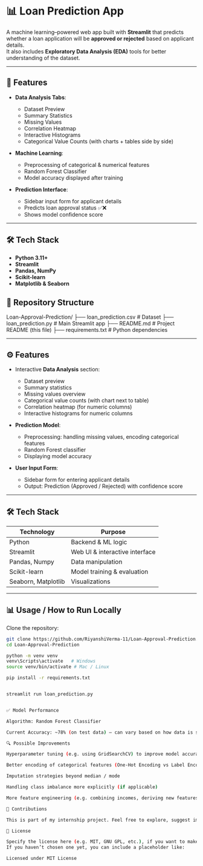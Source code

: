 # 📊 Loan Prediction App

A machine learning–powered web app built with **Streamlit** that predicts whether a loan application will be **approved or rejected** based on applicant details.  
It also includes **Exploratory Data Analysis (EDA)** tools for better understanding of the dataset.

---

## 🚀 Features

- **Data Analysis Tabs**:
  - Dataset Preview
  - Summary Statistics
  - Missing Values
  - Correlation Heatmap
  - Interactive Histograms
  - Categorical Value Counts (with charts + tables side by side)

- **Machine Learning**:
  - Preprocessing of categorical & numerical features
  - Random Forest Classifier
  - Model accuracy displayed after training

- **Prediction Interface**:
  - Sidebar input form for applicant details
  - Predicts loan approval status ✅❌
  - Shows model confidence score

---

## 🛠️ Tech Stack

- **Python 3.11+**
- **Streamlit**
- **Pandas, NumPy**
- **Scikit-learn**
- **Matplotlib & Seaborn**

## 📁 Repository Structure
Loan-Approval-Prediction/
├── loan_prediction.csv # Dataset
├── loan_prediction.py # Main Streamlit app
├── README.md # Project README (this file)
├── requirements.txt # Python dependencies



---

## ⚙️ Features

- Interactive **Data Analysis** section:
  - Dataset preview
  - Summary statistics
  - Missing values overview
  - Categorical value counts (with chart next to table)
  - Correlation heatmap (for numeric columns)
  - Interactive histograms for numeric columns

- **Prediction Model**:
  - Preprocessing: handling missing values, encoding categorical features
  - Random Forest classifier
  - Displaying model accuracy

- **User Input Form**:
  - Sidebar form for entering applicant details
  - Output: Prediction (Approved / Rejected) with confidence score

---

## 🛠️ Tech Stack

| Technology | Purpose |
|------------|---------|
| Python     | Backend & ML logic |
| Streamlit  | Web UI & interactive interface |
| Pandas, Numpy | Data manipulation |
| Scikit-learn | Model training & evaluation |
| Seaborn, Matplotlib | Visualizations |

---

## 📊 Usage / How to Run Locally

Clone the repository:

   ```bash
   git clone https://github.com/RiyanshiVerma-11/Loan-Approval-Prediction.git
   cd Loan-Approval-Prediction

python -m venv venv
venv\Scripts\activate   # Windows
source venv/bin/activate # Mac / Linux

pip install -r requirements.txt


streamlit run loan_prediction.py


✅ Model Performance

Algorithm: Random Forest Classifier

Current Accuracy: ~78% (on test data) – can vary based on how data is split and preprocessed.

🔍 Possible Improvements

Hyperparameter tuning (e.g. using GridSearchCV) to improve model accuracy

Better encoding of categorical features (One-Hot Encoding vs Label Encoding)

Imputation strategies beyond median / mode

Handling class imbalance more explicitly (if applicable)

More feature engineering (e.g. combining incomes, deriving new features)

👥 Contributions

This is part of my internship project. Feel free to explore, suggest improvements, raise issues or pull requests.

📄 License

Specify the license here (e.g. MIT, GNU GPL, etc.), if you want to make it open.
If you haven’t chosen one yet, you can include a placeholder like:

Licensed under MIT License

